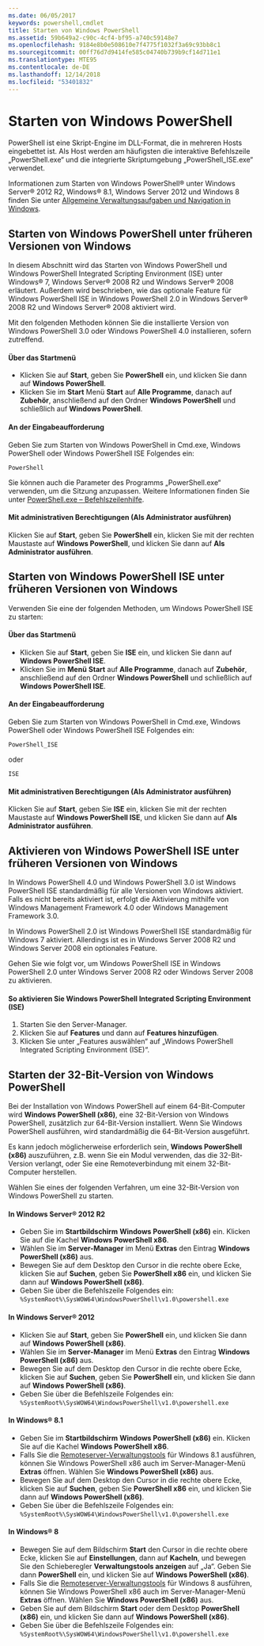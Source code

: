 ```yaml
---
ms.date: 06/05/2017
keywords: powershell,cmdlet
title: Starten von Windows PowerShell
ms.assetid: 59b649a2-c90c-4cf4-bf95-a740c59148e7
ms.openlocfilehash: 9184e8b0e508610e7f4775f1032f3a69c93bb8c1
ms.sourcegitcommit: 00ff76d7d9414fe585c04740b739b9cf14d711e1
ms.translationtype: MTE95
ms.contentlocale: de-DE
ms.lasthandoff: 12/14/2018
ms.locfileid: "53401832"
---
```

# <a name="starting-windows-powershell"></a>Starten von Windows PowerShell
PowerShell ist eine Skript-Engine im DLL-Format, die in mehreren Hosts eingebettet ist.  Als Host werden am häufigsten die interaktive Befehlszeile „PowerShell.exe“ und die integrierte Skriptumgebung „PowerShell_ISE.exe“ verwendet.

Informationen zum Starten von Windows PowerShell® unter Windows Server® 2012 R2, Windows® 8.1, Windows Server 2012 und Windows 8 finden Sie unter [Allgemeine Verwaltungsaufgaben und Navigation in Windows](https://technet.microsoft.com/library/hh831491.aspx).

## <a name="how-to-start-windows-powershell-on-earlier-versions-of-windows"></a>Starten von Windows PowerShell unter früheren Versionen von Windows

In diesem Abschnitt wird das Starten von Windows PowerShell und Windows PowerShell Integrated Scripting Environment (ISE) unter Windows® 7, Windows Server® 2008 R2 und Windows Server® 2008 erläutert. Außerdem wird beschrieben, wie das optionale Feature für Windows PowerShell ISE in Windows PowerShell 2.0 in Windows Server® 2008 R2 und Windows Server® 2008 aktiviert wird.

Mit den folgenden Methoden können Sie die installierte Version von Windows PowerShell 3.0 oder Windows PowerShell 4.0 installieren, sofern zutreffend.

#### <a name="from-the-start-menu"></a>Über das Startmenü

- Klicken Sie auf **Start**, geben Sie **PowerShell** ein, und klicken Sie dann auf **Windows PowerShell**.
- Klicken Sie im **Start** Menü **Start** auf **Alle Programme**, danach auf **Zubehör**, anschließend auf den Ordner **Windows PowerShell** und schließlich auf **Windows PowerShell**.

#### <a name="at-the-command-prompt"></a>An der Eingabeaufforderung

Geben Sie zum Starten von Windows PowerShell in Cmd.exe, Windows PowerShell oder Windows PowerShell ISE Folgendes ein:

```
PowerShell
```

Sie können auch die Parameter des Programms „PowerShell.exe“ verwenden, um die Sitzung anzupassen. Weitere Informationen finden Sie unter [PowerShell.exe – Befehlszeilenhilfe](../core-powershell/console/PowerShell.exe-Command-Line-Help.md).

#### <a name="with-administrative-privileges-run-as-administrator"></a>Mit administrativen Berechtigungen (Als Administrator ausführen)

Klicken Sie auf **Start**, geben Sie **PowerShell** ein, klicken Sie mit der rechten Maustaste auf **Windows PowerShell**, und klicken Sie dann auf **Als Administrator ausführen**.

## <a name="how-to-start-windows-powershell-ise-on-earlier-releases-of-windows"></a>Starten von Windows PowerShell ISE unter früheren Versionen von Windows

Verwenden Sie eine der folgenden Methoden, um Windows PowerShell ISE zu starten:

#### <a name="from-the-start-menu"></a>Über das Startmenü

- Klicken Sie auf **Start**, geben Sie **ISE** ein, und klicken Sie dann auf **Windows PowerShell ISE**.
- Klicken Sie im **Menü** **Start** auf **Alle Programme**, danach auf **Zubehör**, anschließend auf den Ordner **Windows PowerShell** und schließlich auf **Windows PowerShell ISE**.

#### <a name="at-the-command-prompt"></a>An der Eingabeaufforderung

Geben Sie zum Starten von Windows PowerShell in Cmd.exe, Windows PowerShell oder Windows PowerShell ISE Folgendes ein:

```
PowerShell_ISE
```

oder

```
ISE
```

#### <a name="with-administrative-privileges-run-as-administrator"></a>Mit administrativen Berechtigungen (Als Administrator ausführen)

Klicken Sie auf **Start**, geben Sie **ISE** ein, klicken Sie mit der rechten Maustaste auf **Windows PowerShell ISE**, und klicken Sie dann auf **Als Administrator ausführen**.

## <a name="how-to-enable-windows-powershell-ise-on-earlier-releases-of-windows"></a>Aktivieren von Windows PowerShell ISE unter früheren Versionen von Windows

In Windows PowerShell 4.0 und Windows PowerShell 3.0 ist Windows PowerShell ISE standardmäßig für alle Versionen von Windows aktiviert. Falls es nicht bereits aktiviert ist, erfolgt die Aktivierung mithilfe von Windows Management Framework 4.0 oder Windows Management Framework 3.0.

In Windows PowerShell 2.0 ist Windows PowerShell ISE standardmäßig für Windows 7 aktiviert. Allerdings ist es in Windows Server 2008 R2 und Windows Server 2008 ein optionales Feature.

Gehen Sie wie folgt vor, um Windows PowerShell ISE in Windows PowerShell 2.0 unter Windows Server 2008 R2 oder Windows Server 2008 zu aktivieren.

#### <a name="to-enable-windows-powershell-integrated-scripting-environment-ise"></a>So aktivieren Sie Windows PowerShell Integrated Scripting Environment (ISE)

1. Starten Sie den Server-Manager.
2. Klicken Sie auf **Features** und dann auf **Features hinzufügen**.
3. Klicken Sie unter „Features auswählen“ auf „Windows PowerShell Integrated Scripting Environment (ISE)“.

## <a name="starting-the-32-bit-version-of-windows-powershell"></a>Starten der 32-Bit-Version von Windows PowerShell

Bei der Installation von Windows PowerShell auf einem 64-Bit-Computer wird **Windows PowerShell (x86)**, eine 32-Bit-Version von Windows PowerShell, zusätzlich zur 64-Bit-Version installiert. Wenn Sie Windows PowerShell ausführen, wird standardmäßig die 64-Bit-Version ausgeführt.

Es kann jedoch möglicherweise erforderlich sein, **Windows PowerShell (x86)** auszuführen, z.B. wenn Sie ein Modul verwenden, das die 32-Bit-Version verlangt, oder Sie eine Remoteverbindung mit einem 32-Bit-Computer herstellen.

Wählen Sie eines der folgenden Verfahren, um eine 32-Bit-Version von Windows PowerShell zu starten.

#### <a name="in-windows-server-2012-r2"></a>In Windows Server® 2012 R2

- Geben Sie im **Startbildschirm** **Windows PowerShell (x86)** ein. Klicken Sie auf die Kachel **Windows PowerShell x86**.
- Wählen Sie im **Server-Manager** im Menü **Extras** den Eintrag **Windows PowerShell (x86)** aus.
- Bewegen Sie auf dem Desktop den Cursor in die rechte obere Ecke, klicken Sie auf **Suchen**, geben Sie **PowerShell x86** ein, und klicken Sie dann auf **Windows PowerShell (x86)**.
- Geben Sie über die Befehlszeile Folgendes ein: `%SystemRoot%\SysWOW64\WindowsPowerShell\v1.0\powershell.exe`

#### <a name="in-windows-server-2012"></a>In Windows Server® 2012

- Klicken Sie auf **Start**, geben Sie **PowerShell** ein, und klicken Sie dann auf **Windows PowerShell (x86)**.
- Wählen Sie im **Server-Manager** im Menü **Extras** den Eintrag **Windows PowerShell (x86)** aus.
- Bewegen Sie auf dem Desktop den Cursor in die rechte obere Ecke, klicken Sie auf **Suchen**, geben Sie **PowerShell** ein, und klicken Sie dann auf **Windows PowerShell (x86)**.
- Geben Sie über die Befehlszeile Folgendes ein: `%SystemRoot%\SysWOW64\WindowsPowerShell\v1.0\powershell.exe`

#### <a name="in-windows-81"></a>In Windows® 8.1

- Geben Sie im **Startbildschirm** **Windows PowerShell (x86)** ein. Klicken Sie auf die Kachel **Windows PowerShell x86**.
- Falls Sie die [Remoteserver-Verwaltungstools](https://go.microsoft.com/fwlink/?LinkID=304145) für Windows 8.1 ausführen, können Sie Windows PowerShell x86 auch im Server-Manager-Menü **Extras** öffnen.
  Wählen Sie **Windows PowerShell (x86)** aus.
- Bewegen Sie auf dem Desktop den Cursor in die rechte obere Ecke, klicken Sie auf **Suchen**, geben Sie **PowerShell x86** ein, und klicken Sie dann auf **Windows PowerShell (x86)**.
- Geben Sie über die Befehlszeile Folgendes ein: `%SystemRoot%\SysWOW64\WindowsPowerShell\v1.0\powershell.exe`

#### <a name="in-windows-8"></a>In Windows® 8

- Bewegen Sie auf dem Bildschirm **Start** den Cursor in die rechte obere Ecke, klicken Sie auf **Einstellungen**, dann auf **Kacheln**, und bewegen Sie den Schieberegler **Verwaltungstools anzeigen** auf „Ja“. Geben Sie dann **PowerShell** ein, und klicken Sie auf **Windows PowerShell (x86)**.
- Falls Sie die [Remoteserver-Verwaltungstools](https://www.microsoft.com/download/details.aspx?id=28972) für Windows 8 ausführen, können Sie Windows PowerShell x86 auch im Server-Manager-Menü **Extras** öffnen. Wählen Sie **Windows PowerShell (x86)** aus.
- Geben Sie auf dem Bildschirm **Start** oder dem Desktop **PowerShell (x86)** ein, und klicken Sie dann auf **Windows PowerShell (x86)**.
- Geben Sie über die Befehlszeile Folgendes ein: `%SystemRoot%\SysWOW64\WindowsPowerShell\v1.0\powershell.exe`